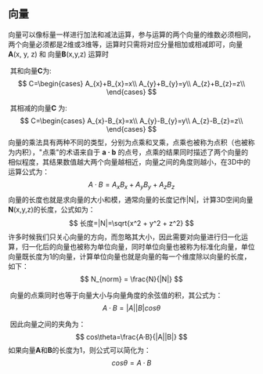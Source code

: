 ## 向量

​	向量可以像标量一样进行加法和减法运算，参与运算的两个向量的维数必须相同，两个向量必须都是2维或3维等，运算时只需将对应分量相加或相减即可，向量**A**(x, y, z) 和 向量**B**(x,y,z) 运算时

​	其和向量**C**为:
$$
C=\begin{cases}
A_{x}+B_{x}=x\\
A_{y}+B_{y}=y\\
A_{z}+B_{z}=z\\
\end{cases}
$$


​	其相减的向量**C** 为:
$$
C=\begin{cases}
A_{x}-B_{x}=x\\
A_{y}-B_{y}=y\\
A_{z}-B_{z}=z\\
\end{cases}
$$
​	向量的乘法具有两种不同的类型，分别为点乘和叉乘，点乘也被称为点积（也被称为内积），"点乘"的术语来自于 **a · b** 的点号，点乘的结果同时描述了两个向量的相似程度，其结果数值越大两个向量越相近，向量之间的角度则越小，在3D中的运算公式为：
$$
A·B=A_{x}B_{x}+A_{y}B_{y}+A_{z}B_{z}
$$
	向量的长度也就是求向量的大小和模，通常向量的长度记作|N|，计算3D空间向量**N**(x,y,z)的长度，公式如为：
$$
长度=|N|=\sqrt{x^2 + y^2 + z^2}
$$
​	许多时候我们只关心向量的方向，而忽略其大小，因此需要对向量进行归一化运算，归一化后的向量也被称为单位向量，同时单位向量也被称为标准化向量，单位向量既长度为1的向量，计算单位向量也就是向量的每一个维度除以向量的长度，如下：
$$
N_{norm} = \frac{N}{|N|}
$$

​	向量的点乘同时也等于向量大小与向量角度的余弦值的积，其公式为：
$$
A·B=|A||B|cos\theta
$$

​	因此向量之间的夹角为：
$$
cos\theta=\frac{A·B}{|A||B|}
$$
​	如果向量**A**和**B**的长度为1，则公式可以简化为：
$$
cos\theta=A·B
$$
